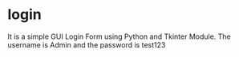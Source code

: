# login
It is a simple GUI Login Form using Python and Tkinter Module.
The username is Admin and the password is test123
